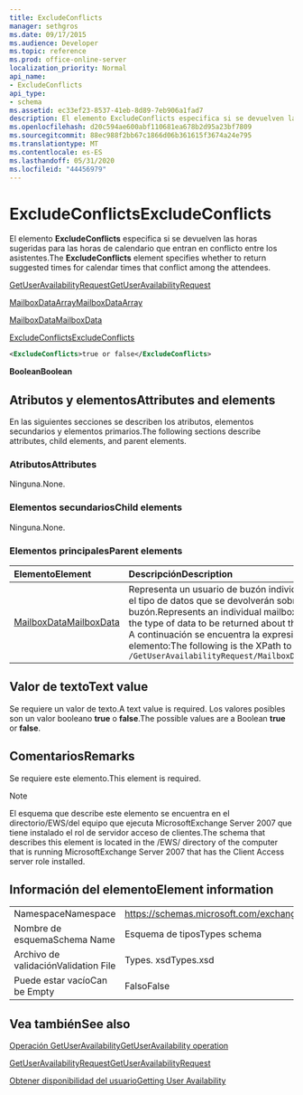 ```yaml
---
title: ExcludeConflicts
manager: sethgros
ms.date: 09/17/2015
ms.audience: Developer
ms.topic: reference
ms.prod: office-online-server
localization_priority: Normal
api_name:
- ExcludeConflicts
api_type:
- schema
ms.assetid: ec33ef23-8537-41eb-8d89-7eb906a1fad7
description: El elemento ExcludeConflicts especifica si se devuelven las horas sugeridas para las horas de calendario que entran en conflicto entre los asistentes.
ms.openlocfilehash: d20c594ae600abf110681ea678b2d95a23bf7809
ms.sourcegitcommit: 88ec988f2bb67c1866d06b361615f3674a24e795
ms.translationtype: MT
ms.contentlocale: es-ES
ms.lasthandoff: 05/31/2020
ms.locfileid: "44456979"
---
```

# <a name="excludeconflicts"></a><span data-ttu-id="641d7-103">ExcludeConflicts</span><span class="sxs-lookup"><span data-stu-id="641d7-103">ExcludeConflicts</span></span>

<span data-ttu-id="641d7-104">El elemento **ExcludeConflicts** especifica si se devuelven las horas sugeridas para las horas de calendario que entran en conflicto entre los asistentes.</span><span class="sxs-lookup"><span data-stu-id="641d7-104">The **ExcludeConflicts** element specifies whether to return suggested times for calendar times that conflict among the attendees.</span></span> 
  
[<span data-ttu-id="641d7-105">GetUserAvailabilityRequest</span><span class="sxs-lookup"><span data-stu-id="641d7-105">GetUserAvailabilityRequest</span></span>](getuseravailabilityrequest.md)
  
[<span data-ttu-id="641d7-106">MailboxDataArray</span><span class="sxs-lookup"><span data-stu-id="641d7-106">MailboxDataArray</span></span>](mailboxdataarray.md)
  
[<span data-ttu-id="641d7-107">MailboxData</span><span class="sxs-lookup"><span data-stu-id="641d7-107">MailboxData</span></span>](mailboxdata.md)
  
[<span data-ttu-id="641d7-108">ExcludeConflicts</span><span class="sxs-lookup"><span data-stu-id="641d7-108">ExcludeConflicts</span></span>](excludeconflicts.md)
  
```xml
<ExcludeConflicts>true or false</ExcludeConflicts>
```

 <span data-ttu-id="641d7-109">**Boolean**</span><span class="sxs-lookup"><span data-stu-id="641d7-109">**Boolean**</span></span>
## <a name="attributes-and-elements"></a><span data-ttu-id="641d7-110">Atributos y elementos</span><span class="sxs-lookup"><span data-stu-id="641d7-110">Attributes and elements</span></span>

<span data-ttu-id="641d7-111">En las siguientes secciones se describen los atributos, elementos secundarios y elementos primarios.</span><span class="sxs-lookup"><span data-stu-id="641d7-111">The following sections describe attributes, child elements, and parent elements.</span></span>
  
### <a name="attributes"></a><span data-ttu-id="641d7-112">Atributos</span><span class="sxs-lookup"><span data-stu-id="641d7-112">Attributes</span></span>

<span data-ttu-id="641d7-113">Ninguna.</span><span class="sxs-lookup"><span data-stu-id="641d7-113">None.</span></span>
  
### <a name="child-elements"></a><span data-ttu-id="641d7-114">Elementos secundarios</span><span class="sxs-lookup"><span data-stu-id="641d7-114">Child elements</span></span>

<span data-ttu-id="641d7-115">Ninguna.</span><span class="sxs-lookup"><span data-stu-id="641d7-115">None.</span></span>
  
### <a name="parent-elements"></a><span data-ttu-id="641d7-116">Elementos principales</span><span class="sxs-lookup"><span data-stu-id="641d7-116">Parent elements</span></span>

|<span data-ttu-id="641d7-117">**Elemento**</span><span class="sxs-lookup"><span data-stu-id="641d7-117">**Element**</span></span>|<span data-ttu-id="641d7-118">**Descripción**</span><span class="sxs-lookup"><span data-stu-id="641d7-118">**Description**</span></span>|
|:-----|:-----|
|[<span data-ttu-id="641d7-119">MailboxData</span><span class="sxs-lookup"><span data-stu-id="641d7-119">MailboxData</span></span>](mailboxdata.md) <br/> |<span data-ttu-id="641d7-120">Representa un usuario de buzón individual y opciones para el tipo de datos que se devolverán sobre el usuario del buzón.</span><span class="sxs-lookup"><span data-stu-id="641d7-120">Represents an individual mailbox user and options for the type of data to be returned about the mailbox user.</span></span>  <br/> <span data-ttu-id="641d7-121">A continuación se encuentra la expresión XPath de este elemento:</span><span class="sxs-lookup"><span data-stu-id="641d7-121">The following is the XPath to this element:</span></span>  <br/>  `/GetUserAvailabilityRequest/MailboxDataArray/MailboxData` <br/> |
   
## <a name="text-value"></a><span data-ttu-id="641d7-122">Valor de texto</span><span class="sxs-lookup"><span data-stu-id="641d7-122">Text value</span></span>

<span data-ttu-id="641d7-123">Se requiere un valor de texto.</span><span class="sxs-lookup"><span data-stu-id="641d7-123">A text value is required.</span></span> <span data-ttu-id="641d7-124">Los valores posibles son un valor booleano **true** o **false**.</span><span class="sxs-lookup"><span data-stu-id="641d7-124">The possible values are a Boolean **true** or **false**.</span></span>
  
## <a name="remarks"></a><span data-ttu-id="641d7-125">Comentarios</span><span class="sxs-lookup"><span data-stu-id="641d7-125">Remarks</span></span>

<span data-ttu-id="641d7-126">Se requiere este elemento.</span><span class="sxs-lookup"><span data-stu-id="641d7-126">This element is required.</span></span>
  
> [!NOTE]
> <span data-ttu-id="641d7-127">El esquema que describe este elemento se encuentra en el directorio/EWS/del equipo que ejecuta MicrosoftExchange Server 2007 que tiene instalado el rol de servidor acceso de clientes.</span><span class="sxs-lookup"><span data-stu-id="641d7-127">The schema that describes this element is located in the /EWS/ directory of the computer that is running MicrosoftExchange Server 2007 that has the Client Access server role installed.</span></span> 
  
## <a name="element-information"></a><span data-ttu-id="641d7-128">Información del elemento</span><span class="sxs-lookup"><span data-stu-id="641d7-128">Element information</span></span>

|||
|:-----|:-----|
|<span data-ttu-id="641d7-129">Namespace</span><span class="sxs-lookup"><span data-stu-id="641d7-129">Namespace</span></span>  <br/> |https://schemas.microsoft.com/exchange/services/2006/types  <br/> |
|<span data-ttu-id="641d7-130">Nombre de esquema</span><span class="sxs-lookup"><span data-stu-id="641d7-130">Schema Name</span></span>  <br/> |<span data-ttu-id="641d7-131">Esquema de tipos</span><span class="sxs-lookup"><span data-stu-id="641d7-131">Types schema</span></span>  <br/> |
|<span data-ttu-id="641d7-132">Archivo de validación</span><span class="sxs-lookup"><span data-stu-id="641d7-132">Validation File</span></span>  <br/> |<span data-ttu-id="641d7-133">Types. xsd</span><span class="sxs-lookup"><span data-stu-id="641d7-133">Types.xsd</span></span>  <br/> |
|<span data-ttu-id="641d7-134">Puede estar vacío</span><span class="sxs-lookup"><span data-stu-id="641d7-134">Can be Empty</span></span>  <br/> |<span data-ttu-id="641d7-135">Falso</span><span class="sxs-lookup"><span data-stu-id="641d7-135">False</span></span>  <br/> |
   
## <a name="see-also"></a><span data-ttu-id="641d7-136">Vea también</span><span class="sxs-lookup"><span data-stu-id="641d7-136">See also</span></span>



[<span data-ttu-id="641d7-137">Operación GetUserAvailability</span><span class="sxs-lookup"><span data-stu-id="641d7-137">GetUserAvailability operation</span></span>](getuseravailability-operation.md)
  
[<span data-ttu-id="641d7-138">GetUserAvailabilityRequest</span><span class="sxs-lookup"><span data-stu-id="641d7-138">GetUserAvailabilityRequest</span></span>](getuseravailabilityrequest.md)


[<span data-ttu-id="641d7-139">Obtener disponibilidad del usuario</span><span class="sxs-lookup"><span data-stu-id="641d7-139">Getting User Availability</span></span>](https://msdn.microsoft.com/library/d4133fcb-9b0f-4e6b-aadf-a389da83516a%28Office.15%29.aspx)

